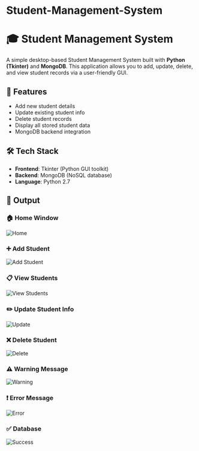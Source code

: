 # Student-Management-System

# 🎓 Student Management System

A simple desktop-based Student Management System built with **Python (Tkinter)** and **MongoDB**. This application allows you to add, update, delete, and view student records via a user-friendly GUI.

## 🚀 Features

- Add new student details
- Update existing student info
- Delete student records
- Display all stored student data
- MongoDB backend integration

## 🛠️ Tech Stack

- **Frontend**: Tkinter (Python GUI toolkit)
- **Backend**: MongoDB (NoSQL database)
- **Language**: Python 2.7


## 📸 Output

### 🏠 Home Window
![Home](https://github.com/MahisagarKadam/Student-Management-System/blob/main/Screenshots/HomePage.png)

### ➕ Add Student
![Add Student](https://github.com/MahisagarKadam/Student-Management-System/blob/main/Screenshots/AddStudent1.PNG)

### 📋 View Students
![View Students](https://github.com/MahisagarKadam/Student-Management-System/blob/main/Screenshots/DisplayStudents.PNG)

### ✏️ Update Student Info
![Update](https://github.com/MahisagarKadam/Student-Management-System/blob/main/Screenshots/UpdateStudent.PNG)

### ❌ Delete Student
![Delete](https://github.com/MahisagarKadam/Student-Management-System/blob/main/Screenshots/DeleteStudent.PNG)

### ⚠️ Warning Message
![Warning](https://github.com/MahisagarKadam/Student-Management-System/blob/main/Screenshots/AddStudent2.PNG)

### ❗ Error Message
![Error](https://github.com/MahisagarKadam/Student-Management-System/blob/main/Screenshots/AddStudent3.PNG)

### ✅ Database
![Success](https://github.com/MahisagarKadam/Student-Management-System/blob/main/Screenshots/Database.PNG)






